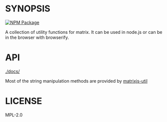 # SYNOPSIS
[![NPM Package](https://img.shields.io/npm/v/matrixjs-util.svg?style=flat-square)](https://www.npmjs.org/package/matrixjs-util)


A collection of utility functions for matrix. It can be used in node.js or can be in the browser with browserify.

# API
[./docs/](./docs/index.md)

Most of the string manipulation methods are provided by [matrixjs-util](https://github.com/matrixjs/matrixjs-util)

# LICENSE
MPL-2.0
